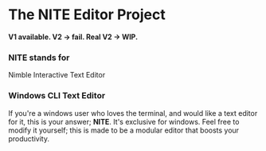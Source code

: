 # The NITE Editor Project
**V1 available. V2 -> fail. Real V2 -> WIP.**

### NITE stands for
Nimble Interactive Text Editor

### Windows CLI Text Editor
If you're a windows user who loves the terminal, and would like a text editor for it, this is your answer; **NITE**. It's exclusive for windows. Feel free to modify it yourself; this is made to be a modular editor that boosts your productivity.

